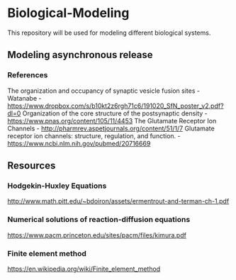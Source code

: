 # Biological-Modeling
This repository will be used for modeling different biological systems.

## Modeling asynchronous release

### References
The organization and occupancy of synaptic vesicle fusion sites - Watanabe - https://www.dropbox.com/s/b10kt2z6rgh71c6/191020_SfN_poster_v2.pdf?dl=0
Organization of the core structure of the postsynaptic density - https://www.pnas.org/content/105/11/4453
The Glutamate Receptor Ion Channels - http://pharmrev.aspetjournals.org/content/51/1/7
Glutamate receptor ion channels: structure, regulation, and function. - https://www.ncbi.nlm.nih.gov/pubmed/20716669

## Resources
### Hodgekin-Huxley Equations
http://www.math.pitt.edu/~bdoiron/assets/ermentrout-and-terman-ch-1.pdf

### Numerical solutions of reaction-diffusion equations
https://www.pacm.princeton.edu/sites/pacm/files/kimura.pdf

### Finite element method
https://en.wikipedia.org/wiki/Finite_element_method

